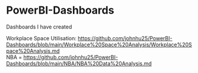 # PowerBI-Dashboards
Dashboards I have created

Workplace Space Utilisation: https://github.com/johnhu25/PowerBI-Dashboards/blob/main/Workplace%20Space%20Analysis/Workplace%20Space%20Analysis.md  
NBA = https://github.com/johnhu25/PowerBI-Dashboards/blob/main/NBA/NBA%20Data%20Analysis.md
